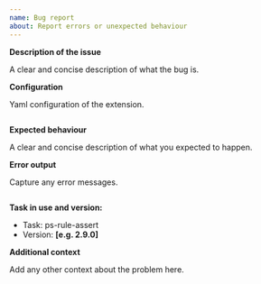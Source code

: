 ```yaml
---
name: Bug report
about: Report errors or unexpected behaviour
---
```


**Description of the issue**

A clear and concise description of what the bug is.

**Configuration**

Yaml configuration of the extension.

```yaml

```

**Expected behaviour**

A clear and concise description of what you expected to happen.

**Error output**

Capture any error messages.

```text

```

**Task in use and version:**

- Task: ps-rule-assert
- Version: **[e.g. 2.9.0]**

**Additional context**

Add any other context about the problem here.
